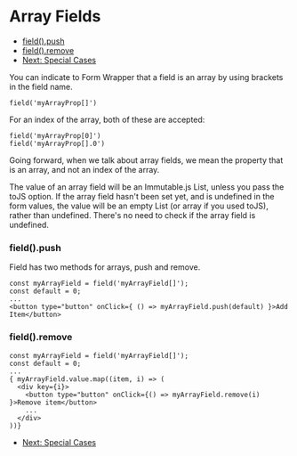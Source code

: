 # Array Fields

* [field().push](#fieldPush)
* [field().remove](#fieldRemove)
* [Next: Special Cases](./special-cases.md)


You can indicate to Form Wrapper that a field is an array by using brackets in the field name.

```
field('myArrayProp[]')
```


For an index of the array, both of these are accepted:

```
field('myArrayProp[0]')
field('myArrayProp[].0')
```

Going forward, when we talk about array fields, we mean the property that is an array, and not an index of the array.

The value of an array field will be an Immutable.js List, unless you pass the toJS option.
If the array field hasn't been set yet, and is undefined in the form values, the value will be an empty List (or array if you used toJS), rather than undefined.  There's no need to check if the array field is undefined.

### <a name="fieldPush"></a>field().push

Field has two methods for arrays, push and remove.

```
const myArrayField = field('myArrayField[]');
const default = 0;
...
<button type="button" onClick={ () => myArrayField.push(default) }>Add Item</button>
```

### <a name="fieldRemove"></a>field().remove

```
const myArrayField = field('myArrayField[]');
const default = 0;
...
{ myArrayField.value.map((item, i) => (
  <div key={i}>
    <button type="button" onClick={() => myArrayField.remove(i) }>Remove item</button>
    ...
  </div>  
))}
```

* [Next: Special Cases](./special-cases.md)
